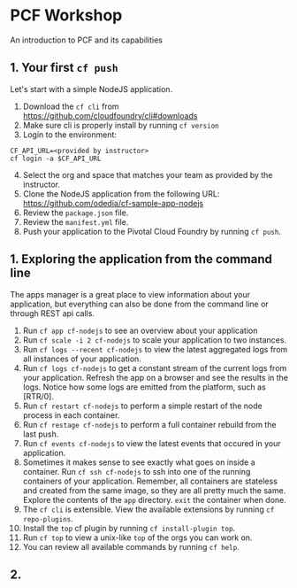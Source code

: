 # PCF Workshop
An introduction to PCF and its capabilities

## 1. Your first `cf push`

Let's start with a simple NodeJS application.
1. Download the `cf cli` from https://github.com/cloudfoundry/cli#downloads
2. Make sure cli is properly install by running `cf version`
3. Login to the environment:
```
CF_API_URL=<provided by instructor>
cf login -a $CF_API_URL
```
4. Select the org and space that matches your team as provided by the instructor.
5. Clone the NodeJS application from the following URL: https://github.com/odedia/cf-sample-app-nodejs
6. Review the `package.json` file.
7. Review the `manifest.yml` file.
8. Push your application to the Pivotal Cloud Foundry by running `cf push`.


## 1. Exploring the application from the command line

The apps manager is a great place to view information about your application, but everything can also be done from the command line or through REST api calls.
1. Run `cf app cf-nodejs` to see an overview about your application
2. Run `cf scale -i 2 cf-nodejs` to scale your application to two instances.
3. Run `cf logs --recent cf-nodejs` to view the latest aggregated logs from all instances of your application.
4. Run `cf logs cf-nodejs` to get a constant stream of the current logs from your application. Refresh the app on a browser and see the results in the logs. Notice how some logs are emitted from the platform, such as [RTR/0].
5. Run `cf restart cf-nodejs` to perform a simple restart of the node process in each container.
6. Run `cf restage cf-nodejs` to perform a full container rebuild from the last push.
6. Run `cf events cf-nodejs` to view the latest events that occured in your application.
7. Sometimes it makes sense to see exactly what goes on inside a container. Run `cf ssh cf-nodejs` to ssh into one of the running containers of your application. Remember, all containers are stateless and created from the same image, so they are all pretty much the same. Explore the contents of the `app` directory. `exit` the container when done.
8. The `cf cli` is extensible. View the available extensions by running `cf repo-plugins`.
9. Install the `top` cf plugin by running `cf install-plugin top`.
10. Run `cf top` to view a unix-like `top`  of the orgs you can work on.
11. You can review all available commands by running `cf help`.

## 2. 
